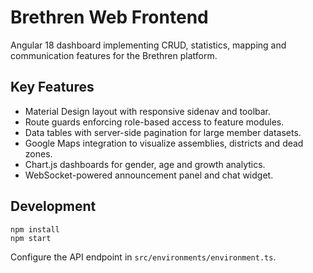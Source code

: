 # Brethren Web Frontend

Angular 18 dashboard implementing CRUD, statistics, mapping and communication features for the Brethren platform.

## Key Features
- Material Design layout with responsive sidenav and toolbar.
- Route guards enforcing role-based access to feature modules.
- Data tables with server-side pagination for large member datasets.
- Google Maps integration to visualize assemblies, districts and dead zones.
- Chart.js dashboards for gender, age and growth analytics.
- WebSocket-powered announcement panel and chat widget.

## Development

```
npm install
npm start
```

Configure the API endpoint in `src/environments/environment.ts`.
